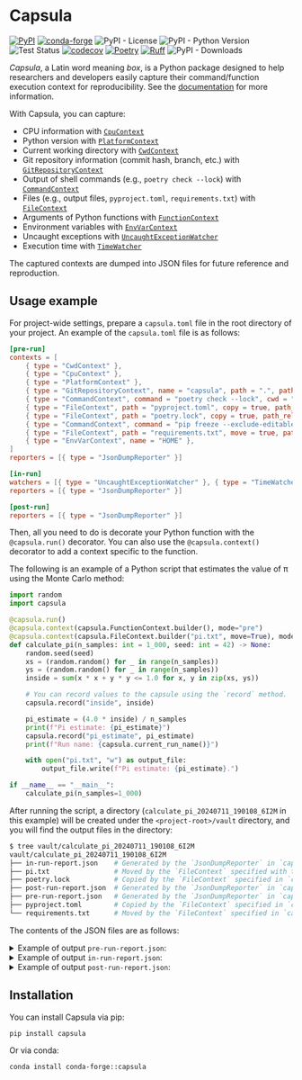 # Capsula

[![PyPI](https://img.shields.io/pypi/v/capsula)](https://pypi.org/project/capsula/)
[![conda-forge](https://img.shields.io/conda/vn/conda-forge/capsula.svg)](https://anaconda.org/conda-forge/capsula)
![PyPI - License](https://img.shields.io/pypi/l/capsula)
![PyPI - Python Version](https://img.shields.io/pypi/pyversions/capsula)
![Test Status](https://github.com/shunichironomura/capsula/workflows/Test/badge.svg?event=push&branch=main)
[![codecov](https://codecov.io/gh/shunichironomura/capsula/graph/badge.svg?token=BZXF2PPDM0)](https://codecov.io/gh/shunichironomura/capsula)
[![Poetry](https://img.shields.io/endpoint?url=https://python-poetry.org/badge/v0.json)](https://python-poetry.org/)
[![Ruff](https://img.shields.io/endpoint?url=https://raw.githubusercontent.com/astral-sh/ruff/main/assets/badge/v2.json)](https://github.com/astral-sh/ruff)
![PyPI - Downloads](https://img.shields.io/pypi/dm/capsula)

*Capsula*, a Latin word meaning *box*, is a Python package designed to help researchers and developers easily capture their command/function execution context for reproducibility.
See the [documentation](https://shunichironomura.github.io/capsula/) for more information.

With Capsula, you can capture:

- CPU information with [`CpuContext`](docs/contexts/cpu.md)
- Python version with [`PlatformContext`](docs/contexts/platform.md)
- Current working directory with [`CwdContext`](docs/contexts/cwd.md)
- Git repository information (commit hash, branch, etc.) with [`GitRepositoryContext`](docs/contexts/git.md)
- Output of shell commands (e.g., `poetry check --lock`) with [`CommandContext`](docs/contexts/command.md)
- Files (e.g., output files, `pyproject.toml`, `requirements.txt`) with [`FileContext`](docs/contexts/file.md)
- Arguments of Python functions with [`FunctionContext`](docs/contexts/function.md)
- Environment variables with [`EnvVarContext`](docs/contexts/envvar.md)
- Uncaught exceptions with [`UncaughtExceptionWatcher`](docs/watchers/uncaught_exception.md)
- Execution time with [`TimeWatcher`](docs/watchers/time.md)

The captured contexts are dumped into JSON files for future reference and reproduction.

## Usage example

For project-wide settings, prepare a `capsula.toml` file in the root directory of your project. An example of the `capsula.toml` file is as follows:

```toml
[pre-run]
contexts = [
    { type = "CwdContext" },
    { type = "CpuContext" },
    { type = "PlatformContext" },
    { type = "GitRepositoryContext", name = "capsula", path = ".", path_relative_to_project_root = true },
    { type = "CommandContext", command = "poetry check --lock", cwd = ".", cwd_relative_to_project_root = true },
    { type = "FileContext", path = "pyproject.toml", copy = true, path_relative_to_project_root = true },
    { type = "FileContext", path = "poetry.lock", copy = true, path_relative_to_project_root = true },
    { type = "CommandContext", command = "pip freeze --exclude-editable > requirements.txt", cwd = ".", cwd_relative_to_project_root = true },
    { type = "FileContext", path = "requirements.txt", move = true, path_relative_to_project_root = true },
    { type = "EnvVarContext", name = "HOME" },
]
reporters = [{ type = "JsonDumpReporter" }]

[in-run]
watchers = [{ type = "UncaughtExceptionWatcher" }, { type = "TimeWatcher" }]
reporters = [{ type = "JsonDumpReporter" }]

[post-run]
reporters = [{ type = "JsonDumpReporter" }]
```

Then, all you need to do is decorate your Python function with the `@capsula.run()` decorator. You can also use the `@capsula.context()` decorator to add a context specific to the function.

The following is an example of a Python script that estimates the value of π using the Monte Carlo method:

```python
import random
import capsula

@capsula.run()
@capsula.context(capsula.FunctionContext.builder(), mode="pre")
@capsula.context(capsula.FileContext.builder("pi.txt", move=True), mode="post")
def calculate_pi(n_samples: int = 1_000, seed: int = 42) -> None:
    random.seed(seed)
    xs = (random.random() for _ in range(n_samples))
    ys = (random.random() for _ in range(n_samples))
    inside = sum(x * x + y * y <= 1.0 for x, y in zip(xs, ys))

    # You can record values to the capsule using the `record` method.
    capsula.record("inside", inside)

    pi_estimate = (4.0 * inside) / n_samples
    print(f"Pi estimate: {pi_estimate}")
    capsula.record("pi_estimate", pi_estimate)
    print(f"Run name: {capsula.current_run_name()}")

    with open("pi.txt", "w") as output_file:
        output_file.write(f"Pi estimate: {pi_estimate}.")

if __name__ == "__main__":
    calculate_pi(n_samples=1_000)
```

After running the script, a directory (`calculate_pi_20240711_190108_6I2M` in this example) will be created under the `<project-root>/vault` directory, and you will find the output files in the directory:

```bash
$ tree vault/calculate_pi_20240711_190108_6I2M
vault/calculate_pi_20240711_190108_6I2M
├── in-run-report.json    # Generated by the `JsonDumpReporter` in `capsula.toml` (`in-run` section)
├── pi.txt                # Moved by the `FileContext` specified with the decorator in the script
├── poetry.lock           # Copied by the `FileContext` specified in `capsula.toml` (`pre-run` section)
├── post-run-report.json  # Generated by the `JsonDumpReporter` in `capsula.toml` (`post-run` section)
├── pre-run-report.json   # Generated by the `JsonDumpReporter` in `capsula.toml` (`pre-run` section)
├── pyproject.toml        # Copied by the `FileContext` specified in `capsula.toml` (`pre-run` section)
└── requirements.txt      # Moved by the `FileContext` specified in `capsula.toml` (`pre-run` section)
```

The contents of the JSON files are as follows:

<details>
<summary>Example of output <code>pre-run-report.json</code>:</summary>
<pre><code>{
  "cwd": "/home/nomura/ghq/github.com/shunichironomura/capsula",
  "cpu": {
    "python_version": "3.8.19.final.0 (64 bit)",
    "cpuinfo_version": [
      9,
      0,
      0
    ],
    "cpuinfo_version_string": "9.0.0",
    "arch": "X86_64",
    "bits": 64,
    "count": 12,
    "arch_string_raw": "x86_64",
    "vendor_id_raw": "GenuineIntel",
    "brand_raw": "Intel(R) Core(TM) i5-10400 CPU @ 2.90GHz",
    "hz_advertised_friendly": "2.9000 GHz",
    "hz_actual_friendly": "2.9040 GHz",
    "hz_advertised": [
      2900000000,
      0
    ],
    "hz_actual": [
      2904008000,
      0
    ],
    "stepping": 5,
    "model": 165,
    "family": 6,
    "flags": [
      "3dnowprefetch",
      "abm",
      "adx",
      "aes",
      "apic",
      "arch_capabilities",
      "arch_perfmon",
      "avx",
      "avx2",
      "bmi1",
      "bmi2",
      "clflush",
      "clflushopt",
      "cmov",
      "constant_tsc",
      "cpuid",
      "cx16",
      "cx8",
      "de",
      "ept",
      "ept_ad",
      "erms",
      "f16c",
      "flush_l1d",
      "fma",
      "fpu",
      "fsgsbase",
      "fxsr",
      "ht",
      "hypervisor",
      "ibpb",
      "ibrs",
      "ibrs_enhanced",
      "invpcid",
      "invpcid_single",
      "lahf_lm",
      "lm",
      "mca",
      "mce",
      "md_clear",
      "mmx",
      "movbe",
      "msr",
      "mtrr",
      "nopl",
      "nx",
      "osxsave",
      "pae",
      "pat",
      "pcid",
      "pclmulqdq",
      "pdcm",
      "pdpe1gb",
      "pge",
      "pni",
      "popcnt",
      "pse",
      "pse36",
      "rdrand",
      "rdrnd",
      "rdseed",
      "rdtscp",
      "rep_good",
      "sep",
      "smap",
      "smep",
      "ss",
      "ssbd",
      "sse",
      "sse2",
      "sse4_1",
      "sse4_2",
      "ssse3",
      "stibp",
      "syscall",
      "tpr_shadow",
      "tsc",
      "vme",
      "vmx",
      "vnmi",
      "vpid",
      "x2apic",
      "xgetbv1",
      "xsave",
      "xsavec",
      "xsaveopt",
      "xsaves",
      "xtopology"
    ],
    "l3_cache_size": 12582912,
    "l2_cache_size": "1.5 MiB",
    "l1_data_cache_size": 196608,
    "l1_instruction_cache_size": 196608,
    "l2_cache_line_size": 256,
    "l2_cache_associativity": 6
  },
  "platform": {
    "machine": "x86_64",
    "node": "SHUN-DESKTOP",
    "platform": "Linux-5.15.153.1-microsoft-standard-WSL2-x86_64-with-glibc2.34",
    "release": "5.15.153.1-microsoft-standard-WSL2",
    "version": "#1 SMP Fri Mar 29 23:14:13 UTC 2024",
    "system": "Linux",
    "processor": "x86_64",
    "python": {
      "executable_architecture": {
        "bits": "64bit",
        "linkage": "ELF"
      },
      "build_no": "default",
      "build_date": "Jul  7 2024 07:23:53",
      "compiler": "GCC 11.4.0",
      "branch": "",
      "implementation": "CPython",
      "version": "3.8.19"
    }
  },
  "git": {
    "capsula": {
      "working_dir": "/home/nomura/ghq/github.com/shunichironomura/capsula",
      "sha": "a308c82bf9c8670de62d155e83ebf78f816f7851",
      "remotes": {
        "origin": "ssh://git@github.com/shunichironomura/capsula.git"
      },
      "branch": "main",
      "is_dirty": false,
      "diff_file": null
    }
  },
  "command": {
    "poetry check --lock": {
      "command": "poetry check --lock",
      "cwd": "/home/nomura/ghq/github.com/shunichironomura/capsula",
      "returncode": 0,
      "stdout": "All set!\n",
      "stderr": ""
    },
    "pip freeze --exclude-editable > requirements.txt": {
      "command": "pip freeze --exclude-editable > requirements.txt",
      "cwd": "/home/nomura/ghq/github.com/shunichironomura/capsula",
      "returncode": 0,
      "stdout": "",
      "stderr": ""
    }
  },
  "file": {
    "/home/nomura/ghq/github.com/shunichironomura/capsula/pyproject.toml": {
      "copied_to": [
        "/home/nomura/ghq/github.com/shunichironomura/capsula/vault/calculate_pi_20240711_190108_6I2M/pyproject.toml"
      ],
      "moved_to": null,
      "hash": {
        "algorithm": "sha256",
        "digest": "bfd58ba4947798d61ae3679cf3b06def700aefcdc33a2e4935164f480f16191c"
      }
    },
    "/home/nomura/ghq/github.com/shunichironomura/capsula/poetry.lock": {
      "copied_to": [
        "/home/nomura/ghq/github.com/shunichironomura/capsula/vault/calculate_pi_20240711_190108_6I2M/poetry.lock"
      ],
      "moved_to": null,
      "hash": {
        "algorithm": "sha256",
        "digest": "210e74a7cd2db48b95dee0def67d5bbba33a86ab85859bea6c17ca74b48a2448"
      }
    },
    "/home/nomura/ghq/github.com/shunichironomura/capsula/requirements.txt": {
      "copied_to": [],
      "moved_to": "/home/nomura/ghq/github.com/shunichironomura/capsula/vault/calculate_pi_20240711_190108_6I2M",
      "hash": {
        "algorithm": "sha256",
        "digest": "7d8d12ce44cae648c0f7cc7a636e226c857510276cd3a221de1ffa4d7125c5b0"
      }
    }
  },
  "env": {
    "HOME": "/home/nomura"
  },
  "function": {
    "calculate_pi": {
      "file_path": "examples/simple_decorator.py",
      "first_line_no": 6,
      "bound_args": {
        "n_samples": 1000,
        "seed": 42
      }
    }
  }
}</code></pre>
</details>

<details>
<summary>Example of output <code>in-run-report.json</code>:</summary>
<pre><code>{
  "inside": 782,
  "pi_estimate": 3.128,
  "time": {
    "execution_time": "0:00:00.000612"
  },
  "exception": {
    "exception": {
      "exc_type": null,
      "exc_value": null,
      "traceback": null
    }
  }
}</code></pre>
</details>

<details>
<summary>Example of output <code>post-run-report.json</code>:</summary>
<pre><code>{
  "file": {
    "pi.txt": {
      "copied_to": [],
      "moved_to": "/home/nomura/ghq/github.com/shunichironomura/capsula/vault/calculate_pi_20240711_190108_6I2M",
      "hash": {
        "algorithm": "sha256",
        "digest": "a64c761cb6b6f9ef1bc1f6afa6ba44d796c5c51d14df0bdc9d3ab9ced7982a74"
      }
    }
  }
}</code></pre>
</details>

## Installation

You can install Capsula via pip:

```bash
pip install capsula
```

Or via conda:

```bash
conda install conda-forge::capsula
```
